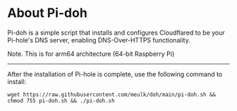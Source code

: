 # About Pi-doh 

Pi-doh is a simple script that installs and configures Cloudflared to be your Pi-hole's DNS server, enabling DNS-Over-HTTPS functionality.

Note. This is for arm64 architecture (64-bit Raspberry Pi)
___
After the installation of Pi-hole is complete, use the following command to install:

`wget https://raw.githubusercontent.com/meulk/doh/main/pi-doh.sh && chmod 755 pi-doh.sh && ./pi-doh.sh`
